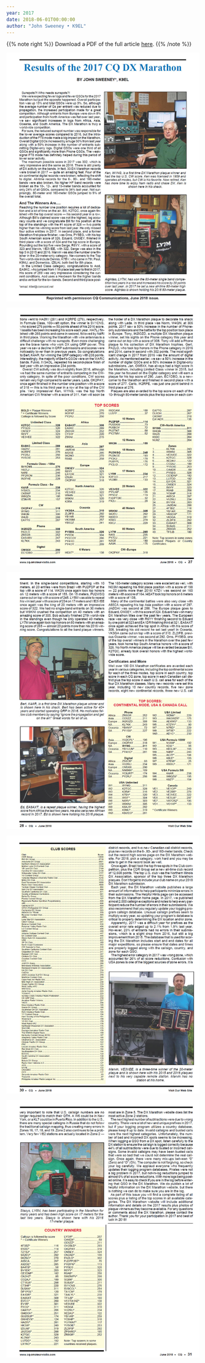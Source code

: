```yaml
---
year: 2017
date: 2018-06-01T00:00:00
author: "John Sweeney • K9EL"
---
```


{{% note right %}}
Download a PDF of the full article [here](./2017%20DX%20Marathon%20Results.pdf).
{{% /note %}}

![Article Page 1](article-page1.jpg)

![Article Page 2](article-page2.jpg)

![Article Page 3](article-page3.jpg)

![Article Page 4](article-page4.jpg)

![Article Page 5](article-page5.jpg)
